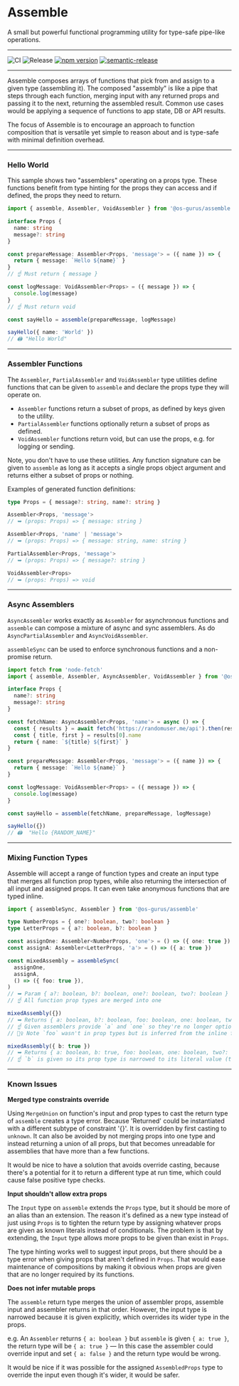 # Assemble

A small but powerful functional programming utility for type-safe pipe-like operations.

---

![CI](https://github.com/OS-Gurus/assemble/actions/workflows/push.yml/badge.svg)
![Release](https://github.com/OS-Gurus/assemble/actions/workflows/merge.yml/badge.svg)
[![npm version](https://badge.fury.io/js/%40os-gurus%2Fassemble.svg)](https://badge.fury.io/js/%40os-gurus%2Fassemble)
[![semantic-release](https://img.shields.io/badge/%20%20%F0%9F%93%A6%F0%9F%9A%80-semantic--release-e10079.svg)](https://github.com/semantic-release/semantic-release)

---

Assemble composes arrays of functions that pick from and assign to a given type (assembling it).
The composed "assembly" is like a pipe that steps through each function, merging input with any
returned props and passing it to the next, returning the assembled result. Common use cases would be
applying a sequence of functions to app state, DB or API results.

The focus of Assemble is to encourage an approach to function composition that is versatile yet
simple to reason about and is type-safe with minimal definition overhead.

---

### Hello World

This sample shows two "assemblers" operating on a props type. These functions benefit from type
hinting for the props they can access and if defined, the props they need to return.

```ts
import { assemble, Assembler, VoidAssembler } from '@os-gurus/assemble'

interface Props {
  name: string
  message?: string
}

const prepareMessage: Assembler<Props, 'message'> = ({ name }) => {
  return { message: `Hello ${name}` }
}
// ☝️ Must return { message }

const logMessage: VoidAssembler<Props> = ({ message }) => {
  console.log(message)
}
// ☝️ Must return void

const sayHello = assemble(prepareMessage, logMessage)

sayHello({ name: 'World' })
// 🖨️ "Hello World"
```

---

### Assembler Functions

The `Assembler`, `PartialAssembler` and `VoidAssembler` type utilities define functions that can
be given to `assemble` and declare the props type they will operate on.
- `Assembler` functions return a subset of props, as defined by keys given to the utility.
- `PartialAssembler` functions optionally return a subset of props as defined.
- `VoidAssembler` functions return void, but can use the props, e.g. for logging or sending.

Note, you don't have to use these utilities. Any function signature can be given to `assemble` as
long as it accepts a single props object argument and returns either a subset of props or nothing.

Examples of generated function definitions:

```ts
type Props = { message?: string, name?: string }

Assembler<Props, 'message'>
// ➥ (props: Props) => { message: string }

Assembler<Props, 'name' | 'message'>
// ➥ (props: Props) => { message: string, name: string }

PartialAssembler<Props, 'message'>
// ➥ (props: Props) => { message?: string }

VoidAssembler<Props>
// ➥ (props: Props) => void
```

---

### Async Assemblers

`AsyncAssembler` works exactly as `Assembler` for asynchronous functions and `assemble` can compose
a mixture of async and sync assemblers. As do `AsyncPartialAssembler` and `AsyncVoidAssembler`.

`assembleSync` can be used to enforce synchronous functions and a non-promise return.

```ts
import fetch from 'node-fetch'
import { assemble, Assembler, AsyncAssembler, VoidAssembler } from '@os-gurus/assemble'

interface Props {
  name?: string
  message?: string
}

const fetchName: AsyncAssembler<Props, 'name'> = async () => {
  const { results } = await fetch('https://randomuser.me/api').then(res => res.json())
  const { title, first } = results[0].name
  return { name: `${title} ${first}` }
}

const prepareMessage: Assembler<Props, 'message'> = ({ name }) => {
  return { message: `Hello ${name}` }
}

const logMessage: VoidAssembler<Props> = ({ message }) => {
  console.log(message)
}

const sayHello = assemble(fetchName, prepareMessage, logMessage)

sayHello({})
// 🖨️  "Hello {RANDOM_NAME}"
```

---

### Mixing Function Types

Assemble will accept a range of function types and create an input type that merges all function
prop types, while also returning the intersection of all input and assigned props. It can even take
anonymous functions that are typed inline.

```ts
import { assembleSync, Assembler } from '@os-gurus/assemble'

type NumberProps = { one?: boolean, two?: boolean }
type LetterProps = { a?: boolean, b?: boolean }

const assignOne: Assembler<NumberProps, 'one'> = () => ({ one: true })
const assignA: Assembler<LetterProps, 'a'> = () => ({ a: true })

const mixedAssembly = assembleSync(
  assignOne,
  assignA,
  () => ({ foo: true }),
)
// ➥ Param { a?: boolean, b?: boolean, one?: boolean, two?: boolean }
// ☝️ All function prop types are merged into one

mixedAssembly({})
// ➥ Returns { a: boolean, b?: boolean, foo: boolean, one: boolean, two?: boolean }
// ☝️ Given assemblers provide `a` and `one` so they're no longer optional
// 💁‍♀️ Note `foo` wasn't in prop types but is inferred from the inline function

mixedAssembly({ b: true })
// ➥ Returns { a: boolean, b: true, foo: boolean, one: boolean, two?: boolean }
// ☝️ `b` is given so its prop type is narrowed to its literal value (true)
```

---

### Known Issues

**Merged type constraints override**

Using `MergeUnion` on function's input and prop types to cast the return type of `assemble` creates
a type error. Because 'Returned' could be instantiated with a different subtype of constraint '{}'.
It is overridden by first casting to `unknown`. It can also be avoided by not merging props into one
type and instead returning a union of all props, but that becomes unreadable for assemblies that
have more than a few functions.

It would be nice to have a solution that avoids override casting, because there's a potential for it
to return a different type at run time, which could cause false positive type checks.

**Input shouldn't allow extra props**

The `Input` type on `assemble` extends the `Props` type, but it should be more of an alias than an
extension. The reason it's defined as a new type instead of just using `Props` is to tighten the
return type by assigning whatever props are given as known literals instead of conditionals. The
problem is that by extending, the `Input` type allows more props to be given than exist in `Props`.

The type hinting works well to suggest input props, but there should be a type error when giving
props that aren't defined in `Props`. That would ease maintenance of compositions by making it
obvious when props are given that are no longer required by its functions.

**Does not infer mutable props**

The `assemble` return type merges the union of assembler props, assemble input and assembler returns
in that order. However, the input type is narrowed because it is given explicitly, which overrides
its wider type in the props.

e.g. An `Assembler` returns `{ a: boolean }` but `assemble` is given `{ a: true }`, the return type
will be `{ a: true }` — In this case the assembler could override input and set `{ a: false }` and
the return type would be wrong.

It would be nice if it was possible for the assigned `AssembledProps` type to override the input
even though it's wider, it would be safer.

